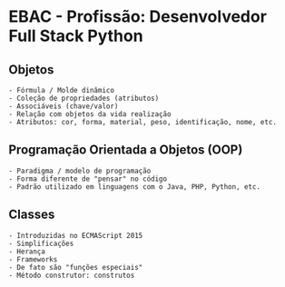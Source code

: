 # EBAC - Profissão: Desenvolvedor Full Stack Python

## Objetos
    - Fórmula / Molde dinâmico
    - Coleção de propriedades (atributos)
    - Associáveis (chave/valor)
    - Relação com objetos da vida realização
    - Atributos: cor, forma, material, peso, identificação, nome, etc.

## Programação Orientada a Objetos (OOP)

    - Paradigma / modelo de programação
    - Forma diferente de "pensar" no código
    - Padrão utilizado em linguagens com o Java, PHP, Python, etc.

## Classes
    - Introduzidas no ECMAScript 2015
    - Simplificações
    - Herança
    - Frameworks
    - De fato são "funções especiais"
    - Método construtor: construtos


